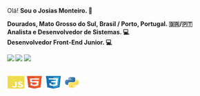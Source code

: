 Olá! <b>Sou o Josias Monteiro<b>. 👋

Dourados, Mato Grosso do Sul, Brasil / Porto, Portugal. 🇧🇷/🇵🇹 <br>
Analista e Desenvolvedor de Sistemas. 💻<br>
Desenvolvedor Front-End Junior. 💻<br>
  

  <a href="https://instagram.com/josias_monteiro" target="_blank"><img src="https://img.shields.io/badge/-Instagram-%23E4405F?style=for-the-badge&logo=instagram&logoColor=white" target="_blank"></a>
 	  <a href = "mailto:josiascmonteiro@gmail.com"><img src="https://img.shields.io/badge/-Gmail-%23333?style=for-the-badge&logo=gmail&logoColor=white" target="_blank"></a>
  <a href="https://br.linkedin.com/in/josias-monteiro-137b28210" target="_blank"><img src="https://img.shields.io/badge/-LinkedIn-%230077B5?style=for-the-badge&logo=linkedin&logoColor=white" target="_blank"></a> 

<div style="display: inline_block"><br>
  <img align="center" alt="JM-Js" height="30" width="40" src="https://raw.githubusercontent.com/devicons/devicon/master/icons/javascript/javascript-plain.svg">
  <img align="center" alt="JM-HTML" height="30" width="40" src="https://raw.githubusercontent.com/devicons/devicon/master/icons/html5/html5-original.svg">
  <img align="center" alt="JM-CSS" height="30" width="40" src="https://raw.githubusercontent.com/devicons/devicon/master/icons/css3/css3-original.svg">
  <img align="center" alt="JM-Python" height="30" width="40" src="https://raw.githubusercontent.com/devicons/devicon/master/icons/python/python-original.svg">
</div>
<br>
  <!-- STATUS DE SERVIÇOS REALIZADOS
    <div>
  <a href="https://github.com/josiasmonteiro">
  <img height="180em" src="https://github-readme-stats.vercel.app/api?username=josiasmonteiro&show_icons=true&theme=dracula&include_all_commits=true&count_private=true"/><br>


 
 
</div>



**josiasmonteiro/josiasmonteiro** is a ✨ _special_ ✨ repository because its `README.md` (this file) appears on your GitHub profile.

Here are some ideas to get you started:

- 🔭 I’m currently working on ...
- 🌱 I’m currently learning ...
- 👯 I’m looking to collaborate on ...
- 🤔 I’m looking for help with ...
- 💬 Ask me about ...
- 📫 How to reach me: ...
- 😄 Pronouns: ...
- ⚡ Fun fact: ...
-->
